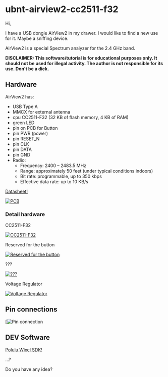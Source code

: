 # ubnt-airview2-cc2511-f32
 Hi,
 
 I have a USB dongle AirView2 in my drawer. I would like to find a new use for it. Maybe a sniffing device.
 
 AirView2 is a special Spectrum analyzer for the 2.4 GHz band.
 
 __DISCLAIMER: This software/tutorial is for educational purposes only. It should not be used for illegal activity. The author is not responsible for its use. Don't be a dick.__
 
## Hardware
AirView2 has:
* USB Type A
* MMCX for external antenna
* cpu CC2511-F32 (32 KB of flash memory, 4 KB of RAM)
* green LED
* pin on PCB for Button
* pin PWR (power)
* pin RESET_N
* pin CLK
* pin DATA
* pin GND
* Radio:
  * Frequency: 2400 – 2483.5 MHz
  * Range: approximately 50 feet (under typical conditions indoors)
  * Bit rate: programmable, up to 350 kbps
  * Effective data rate: up to 10 KB/s

 [Datasheet!](http://www.ti.com/lit/ds/symlink/cc2511.pdf)

[![PCB](https://wakygw-am3pap001.files.1drv.com/y4m6NaRCc7P8FNoK_G2AHrIFgZnmZdj8VMrzq1CEHk7PKtiKo6LBDYePhe1VSKdz6yNzmSBM3jL4N4TRxrhWEFwAFrDNFdiAR2PSLgIxOOZt4Gdkyh5a9wAV18kb1gn35Q7tQf68YtnukdZlUcpERrCH_3xLsQiOZS54CE0D4X40z9NDzGRUrJFmUbfpEOzWeNcLCJORXsLGM_AA9vq_8xRDA?width=600&height=912&cropmode=none)](https://wakygw-am3pap001.files.1drv.com/y4m6NaRCc7P8FNoK_G2AHrIFgZnmZdj8VMrzq1CEHk7PKtiKo6LBDYePhe1VSKdz6yNzmSBM3jL4N4TRxrhWEFwAFrDNFdiAR2PSLgIxOOZt4Gdkyh5a9wAV18kb1gn35Q7tQf68YtnukdZlUcpERrCH_3xLsQiOZS54CE0D4X40z9NDzGRUrJFmUbfpEOzWeNcLCJORXsLGM_AA9vq_8xRDA?width=600&height=912&cropmode=none)

### Detail hardware
CC2511-F32

[![CC2511-F32](https://wqkegw-am3pap001.files.1drv.com/y4m-CTxOo-KGqSoPBWzbJO40sWSBwmYoYv0dC7fhfoQYL0C-o12RR_lr-pEBzmW06qlv6VGQ_YUP_kTGooOVhz3_XR2qxWZ-_8QWGyBwcweT5OQWEHppudYKucGrMiOf3QLhGBnB6hNP3tD7XDk7lUEGPgORuUa10PQqWz96-IdHVKKOF4zhd4hP9vPJXdJHv85wHjcH_aANDhkA6gSz7F3Zw?width=320&height=298&cropmode=none)](https://wqkegw-am3pap001.files.1drv.com/y4m-CTxOo-KGqSoPBWzbJO40sWSBwmYoYv0dC7fhfoQYL0C-o12RR_lr-pEBzmW06qlv6VGQ_YUP_kTGooOVhz3_XR2qxWZ-_8QWGyBwcweT5OQWEHppudYKucGrMiOf3QLhGBnB6hNP3tD7XDk7lUEGPgORuUa10PQqWz96-IdHVKKOF4zhd4hP9vPJXdJHv85wHjcH_aANDhkA6gSz7F3Zw?width=320&height=298&cropmode=none)

Reserved for the button

[![Reserved for the button](https://wakwgw-am3pap001.files.1drv.com/y4m-MugYJEm_7J2PrZcnTWM56OXjCgu1P-pajTVCC6vn3C63WGM_m1-z0ezvMNNY1eCnsL5bvHxSAtMMR1fWoKP1uzdO5kFlBAlVX9mC7ICtX1G1bCHO1yWBQcwtPbrQkv6NiLE-fs5UpISPex_0ikX4o5ybGtePnJhmr91U3YcEX0xfHJERdEkqTsYRV_WTg2b5F3mtaK5bjcPyE6NrUlg3Q?width=320&height=291&cropmode=none)](https://wakwgw-am3pap001.files.1drv.com/y4m-MugYJEm_7J2PrZcnTWM56OXjCgu1P-pajTVCC6vn3C63WGM_m1-z0ezvMNNY1eCnsL5bvHxSAtMMR1fWoKP1uzdO5kFlBAlVX9mC7ICtX1G1bCHO1yWBQcwtPbrQkv6NiLE-fs5UpISPex_0ikX4o5ybGtePnJhmr91U3YcEX0xfHJERdEkqTsYRV_WTg2b5F3mtaK5bjcPyE6NrUlg3Q?width=320&height=291&cropmode=none)

???

[![???](https://wakxgw-am3pap001.files.1drv.com/y4mgS5jGChv2CmPmwah9atZ6TD2NJt0WQIvMPMV-Bkv90xhxzN53mBBGGaclh7GJuKcafMXbnEtKDvLqnaDDyvdD2UWJnCZeqnTLgoO2yb1uP1rb38yT7qRyrNKbLWg2H4awdNJRuDZw9BGEH-IN7DNbKOPbxVzgbRl_0Oly0bhb1DN6WEM11mxcm_cAQlKHChqxHB2lsjF7FPB3lx-r-1hXg?width=320&height=273&cropmode=none)](https://wakxgw-am3pap001.files.1drv.com/y4mgS5jGChv2CmPmwah9atZ6TD2NJt0WQIvMPMV-Bkv90xhxzN53mBBGGaclh7GJuKcafMXbnEtKDvLqnaDDyvdD2UWJnCZeqnTLgoO2yb1uP1rb38yT7qRyrNKbLWg2H4awdNJRuDZw9BGEH-IN7DNbKOPbxVzgbRl_0Oly0bhb1DN6WEM11mxcm_cAQlKHChqxHB2lsjF7FPB3lx-r-1hXg?width=320&height=273&cropmode=none)

Voltage Regulator

[![Voltage Regulator](https://wakvgw-am3pap001.files.1drv.com/y4mNCcrIpWTeUmx4CeEPQohQqzc0-efEijlMu2Tw1a__ycdiMDwLneI7wBxplSeGwnI4ydlZwNOJBXbSN8YWoYJSxilCnuDMOJgCHUZS7AA0TGkIXDOozRlkG4PdAjISIR1yOPStiix3-Wxu0dCEp50aGOJp6zgEJYkEENeD9MBHLYJAL3YHBf2__kfVgKlHg-2XaIRdrmPRqnMnHzSTPeBKg?width=320&height=320&cropmode=none)](https://wakvgw-am3pap001.files.1drv.com/y4mNCcrIpWTeUmx4CeEPQohQqzc0-efEijlMu2Tw1a__ycdiMDwLneI7wBxplSeGwnI4ydlZwNOJBXbSN8YWoYJSxilCnuDMOJgCHUZS7AA0TGkIXDOozRlkG4PdAjISIR1yOPStiix3-Wxu0dCEp50aGOJp6zgEJYkEENeD9MBHLYJAL3YHBf2__kfVgKlHg-2XaIRdrmPRqnMnHzSTPeBKg?width=320&height=320&cropmode=none)
## Pin connections
[![Pin connection](https://waktgw-am3pap001.files.1drv.com/y4mBJwuB5FXcT4IiJugifdSOkFnvFpk2rHSIac7DvU1oH9BcUXFIk0Xc8UdfS1WBnZlsHXZSY8mrlejXawCKL2RMSHHcs7q8g3qEaPhSxqWz2e1XCQ13hHvBsP61W_pS4RIFh8k-N6wovidwFobOyONO5ObMiiHeQxlVXKMS18FFQ9FD5g7VGHqQVXB5_cqikuUAwf1pAxKpxm4c73w4naZHA?width=640&height=640&cropmode=none)

## DEV Software
[Polulu Wixel SDK!](https://github.com/pololu/wixel-sdk)

...?

Do you have any idea?


